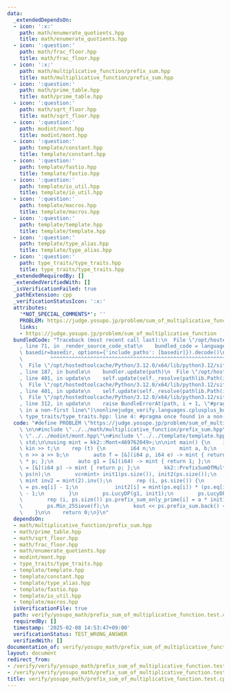 ```yaml
---
data:
  _extendedDependsOn:
  - icon: ':x:'
    path: math/enumerate_quotients.hpp
    title: math/enumerate_quotients.hpp
  - icon: ':question:'
    path: math/frac_floor.hpp
    title: math/frac_floor.hpp
  - icon: ':x:'
    path: math/multiplicative_function/prefix_sum.hpp
    title: math/multiplicative_function/prefix_sum.hpp
  - icon: ':question:'
    path: math/prime_table.hpp
    title: math/prime_table.hpp
  - icon: ':question:'
    path: math/sqrt_floor.hpp
    title: math/sqrt_floor.hpp
  - icon: ':question:'
    path: modint/mont.hpp
    title: modint/mont.hpp
  - icon: ':question:'
    path: template/constant.hpp
    title: template/constant.hpp
  - icon: ':question:'
    path: template/fastio.hpp
    title: template/fastio.hpp
  - icon: ':question:'
    path: template/io_util.hpp
    title: template/io_util.hpp
  - icon: ':question:'
    path: template/macros.hpp
    title: template/macros.hpp
  - icon: ':question:'
    path: template/template.hpp
    title: template/template.hpp
  - icon: ':question:'
    path: template/type_alias.hpp
    title: template/type_alias.hpp
  - icon: ':question:'
    path: type_traits/type_traits.hpp
    title: type_traits/type_traits.hpp
  _extendedRequiredBy: []
  _extendedVerifiedWith: []
  _isVerificationFailed: true
  _pathExtension: cpp
  _verificationStatusIcon: ':x:'
  attributes:
    '*NOT_SPECIAL_COMMENTS*': ''
    PROBLEM: https://judge.yosupo.jp/problem/sum_of_multiplicative_function
    links:
    - https://judge.yosupo.jp/problem/sum_of_multiplicative_function
  bundledCode: "Traceback (most recent call last):\n  File \"/opt/hostedtoolcache/Python/3.12.0/x64/lib/python3.12/site-packages/onlinejudge_verify/documentation/build.py\"\
    , line 71, in _render_source_code_stat\n    bundled_code = language.bundle(stat.path,\
    \ basedir=basedir, options={'include_paths': [basedir]}).decode()\n          \
    \         ^^^^^^^^^^^^^^^^^^^^^^^^^^^^^^^^^^^^^^^^^^^^^^^^^^^^^^^^^^^^^^^^^^^^^^^^^^^^^^^^^\n\
    \  File \"/opt/hostedtoolcache/Python/3.12.0/x64/lib/python3.12/site-packages/onlinejudge_verify/languages/cplusplus.py\"\
    , line 187, in bundle\n    bundler.update(path)\n  File \"/opt/hostedtoolcache/Python/3.12.0/x64/lib/python3.12/site-packages/onlinejudge_verify/languages/cplusplus_bundle.py\"\
    , line 401, in update\n    self.update(self._resolve(pathlib.Path(included), included_from=path))\n\
    \  File \"/opt/hostedtoolcache/Python/3.12.0/x64/lib/python3.12/site-packages/onlinejudge_verify/languages/cplusplus_bundle.py\"\
    , line 401, in update\n    self.update(self._resolve(pathlib.Path(included), included_from=path))\n\
    \  File \"/opt/hostedtoolcache/Python/3.12.0/x64/lib/python3.12/site-packages/onlinejudge_verify/languages/cplusplus_bundle.py\"\
    , line 312, in update\n    raise BundleErrorAt(path, i + 1, \"#pragma once found\
    \ in a non-first line\")\nonlinejudge_verify.languages.cplusplus_bundle.BundleErrorAt:\
    \ type_traits/type_traits.hpp: line 4: #pragma once found in a non-first line\n"
  code: "#define PROBLEM \"https://judge.yosupo.jp/problem/sum_of_multiplicative_function\"\
    \ \n\n#include \"../../math/multiplicative_function/prefix_sum.hpp\"\n#include\
    \ \"../../modint/mont.hpp\"\n#include \"../../template/template.hpp\"\nusing namespace\
    \ std;\n\nusing mint = kk2::Mont<469762049>;\n\nint main() {\n    int t;\n   \
    \ kin >> t;\n    rep (t) {\n        i64 n;\n        mint a, b;\n        kin >>\
    \ n >> a >> b;\n        auto f = [&](i64 p, i64 e) -> mint { return a * e + b\
    \ * p; };\n        auto g1 = [&](i64) -> mint { return 1; };\n        auto g2\
    \ = [&](i64 p) -> mint { return p; };\n        kk2::PrefixSumOfMultiplicationFunction<mint>\
    \ ps(n);\n        vc<mint> init1(ps.size()), init2(ps.size());\n        const\
    \ mint inv2 = mint(2).inv();\n        rep (i, ps.size()) {\n            init1[i]\
    \ = ps.eq[i] - 1;\n            init2[i] = mint(ps.eq[i]) * (ps.eq[i] + 1) * inv2\
    \ - 1;\n        }\n        ps.LucyDP(g1, init1);\n        ps.LucyDP(g2, init2);\n\
    \        rep (i, ps.size()) ps.prefix_sum_only_prime[i] = a * init1[i] + b * init2[i];\n\
    \        ps.Min_25Sieve(f);\n        kout << ps.prefix_sum.back() << \"\\n\";\n\
    \    }\n\n    return 0;\n}\n"
  dependsOn:
  - math/multiplicative_function/prefix_sum.hpp
  - math/prime_table.hpp
  - math/sqrt_floor.hpp
  - math/frac_floor.hpp
  - math/enumerate_quotients.hpp
  - modint/mont.hpp
  - type_traits/type_traits.hpp
  - template/template.hpp
  - template/constant.hpp
  - template/type_alias.hpp
  - template/fastio.hpp
  - template/io_util.hpp
  - template/macros.hpp
  isVerificationFile: true
  path: verify/yosupo_math/prefix_sum_of_multiplicative_function.test.cpp
  requiredBy: []
  timestamp: '2025-02-08 14:53:47+09:00'
  verificationStatus: TEST_WRONG_ANSWER
  verifiedWith: []
documentation_of: verify/yosupo_math/prefix_sum_of_multiplicative_function.test.cpp
layout: document
redirect_from:
- /verify/verify/yosupo_math/prefix_sum_of_multiplicative_function.test.cpp
- /verify/verify/yosupo_math/prefix_sum_of_multiplicative_function.test.cpp.html
title: verify/yosupo_math/prefix_sum_of_multiplicative_function.test.cpp
---
```

